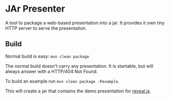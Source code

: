 
# JAr Presenter

A tool to package a web-based presentation into a jar. It provides
it own tiny HTTP server to serve the presentation.


## Build

Normal build is easy: `mvn clean package`

The normal build doesn't carry any presentation. It is startable, but will
always answer with a HTTP/404 Not Found.

To build an example run `mvn clean package -Pexample`.

This will create a jar that contains the demo presentation for
[reveal.js](https://revealjs.com/).
